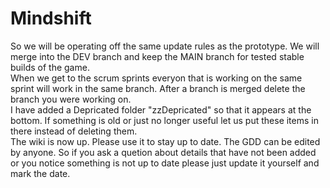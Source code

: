 # Mindshift
So we will be operating off the same update rules as the prototype. We will merge into the DEV branch and keep the MAIN branch for tested stable builds of the game. <br /> 
When we get to the scrum sprints everyon that is working on the same sprint will work in the same branch. After a branch is merged delete the branch you were working on. <br />
I have added a Depricated folder "zzDepricated" so that it appears at the bottom. If something is old or just no longer useful let us put these items in there instead of deleting them. <br />
The wiki is now up. Please use it to stay up to date. The GDD can be edited by anyone. So if you ask a quetion about details that have not been added or you notice something is not up to date please just update it yourself and mark the date.

 
